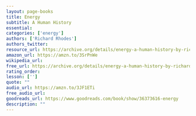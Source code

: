 ```yaml
---
layout: page-books
title: Energy
subtitle: A Human History 
essential: 
categories: ['energy']
authors: ['Richard Rhodes']
authors_twitter: 
resource_url: https://archive.org/details/energy-a-human-history-by-richard-rhodes-z-lib.org/
amazon_url: https://amzn.to/3SrPnWe
wikipedia_url: 
free_url: https://archive.org/details/energy-a-human-history-by-richard-rhodes-z-lib.org/
rating_order: 
lesson: ['']
quote: ""
audio_url: https://amzn.to/3JF1ETi
free_audio_url: 
goodreads_url: https://www.goodreads.com/book/show/36373616-energy
description: ""
---
```

